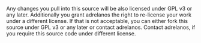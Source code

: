 Any changes you pull into this source will be also licensed
under GPL v3 or any later. Additionally you grant adrelanos the right to
re-license your work under a different license. If that is not acceptable,
you can either fork this source under GPL v3 or any later or contact
adrelanos. Contact adrelanos, if you require this source code under
different license.

